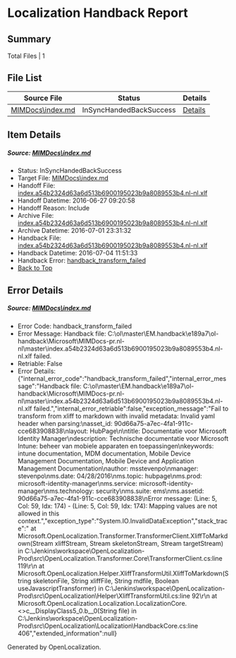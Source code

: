 # <a name='report-top'></a> Localization Handback Report

## Summary
 Total Files | 1

## File List
 Source File | Status | Details 
 ----------- | ------ | ------- 
 [MIMDocs\index.md](https://github.com/Microsoft/MIMDocs-pr/blob/0bbdacbfc5b912221257a9425db13804d6dd6a25/MIMDocs/index.md) | InSyncHandedBackSuccess | [Details](#f589140e0feac52474256e7ab29b9d3a7a36c5ec81)

## Item Details
##### <a name='f589140e0feac52474256e7ab29b9d3a7a36c5ec81'></a> Source: [MIMDocs\index.md](https://github.com/Microsoft/MIMDocs-pr/blob/0bbdacbfc5b912221257a9425db13804d6dd6a25/MIMDocs/index.md)
* Status: InSyncHandedBackSuccess
* Target File: [MIMDocs\index.md](https://github.com/Microsoft/MIMDocs-pr.nl-nl/blob/17a4663a89d5263ed6a37387ae851da105dfab92/MIMDocs/index.md)
* Handoff File: [index.a54b2324d63a6d513b6900195023b9a8089553b4.nl-nl.xlf](https://github.com/Microsoft/EM.handoff/blob/72919aab4c4f0fdbfb0fce2c96fec8426e5661f5/ol-handoff/Microsoft/MIMDocs-pr.nl-nl/master/index.a54b2324d63a6d513b6900195023b9a8089553b4.nl-nl.xlf)
* Handoff Datetime: 2016-06-27 09:20:58
* Handoff Reason: Include
* Archive File: [index.a54b2324d63a6d513b6900195023b9a8089553b4.nl-nl.xlf](https://github.com/Microsoft/EM.handoff/blob/a06c2fe0710469c9753a57adece806a713f82245/ol-handoff/Microsoft/MIMDocs-pr.nl-nl/master/archive/index.a54b2324d63a6d513b6900195023b9a8089553b4.nl-nl.xlf)
* Archive Datetime: 2016-07-01 23:31:32
* Handback File: [index.a54b2324d63a6d513b6900195023b9a8089553b4.nl-nl.xlf](https://github.com/Microsoft/EM.handback/blob/dd56c7ea68f660e62b9591bfa7995798b1914337/ol-handback/Microsoft/MIMDocs-pr.nl-nl/master/index.a54b2324d63a6d513b6900195023b9a8089553b4.nl-nl.xlf)
* Handback Datetime: 2016-07-04 11:51:33
* Handback Error: [handback_transform_failed](#f589140e0feac52474256e7ab29b9d3a7a36c5ec81handback_transform_failed)
* [Back to Top](#report-top)


## Error Details
##### <a name='f589140e0feac52474256e7ab29b9d3a7a36c5ec81handback_transform_failed'></a> Source: [MIMDocs\index.md](#f589140e0feac52474256e7ab29b9d3a7a36c5ec81)
* Error Code: handback_transform_failed
* Error Message: Handback file: C:\ol\master\EM.handback\e189a7\ol-handback\Microsoft\MIMDocs-pr.nl-nl\master\index.a54b2324d63a6d513b6900195023b9a8089553b4.nl-nl.xlf failed.
* Retriable: False
* Error Details: {"internal_error_code":"handback_transform_failed","internal_error_message":"Handback file: C:\\ol\\master\\EM.handback\\e189a7\\ol-handback\\Microsoft\\MIMDocs-pr.nl-nl\\master\\index.a54b2324d63a6d513b6900195023b9a8089553b4.nl-nl.xlf failed.","internal_error_retriable":false,"exception_message":"Fail to transform from xliff to markdown with invalid metadata: Invalid yaml header when parsing:\nasset_id: 90d66a75-a7ec-4fa1-911c-cce683908838\nlayout: HubPage\n\ntitle: Documentatie voor Microsoft Identity Manager\ndescription: Technische documentatie voor Microsoft Intune: beheer van mobiele apparaten en toepassingen\nkeywords: intune documentation, MDM documentation, Mobile Device Management Documentation, Mobile Device and Application Management Documentation\nauthor: msstevenpo\nmanager: stevenpo\nms.date: 04/28/2016\nms.topic: hubpage\nms.prod: microsoft-identity-manager\nms.service: microsoft-identity-manager\nms.technology: security\nms.suite: ems\nms.assetid: 90d66a75-a7ec-4fa1-911c-cce683908838\nError message: (Line: 5, Col: 59, Idx: 174) - (Line: 5, Col: 59, Idx: 174): Mapping values are not allowed in this context.","exception_type":"System.IO.InvalidDataException","stack_trace":"   at Microsoft.OpenLocalization.Transformer.TransformerClient.XliffToMarkdown(Stream xliffStream, Stream skeletonStream, Stream targetStream) in C:\\Jenkins\\workspace\\OpenLocalization-Prod\\src\\OpenLocalization.Transformer.Core\\TransformerClient.cs:line 119\r\n   at Microsoft.OpenLocalization.Helper.XliffTransformUtil.XliffToMarkdown(String skeletonFile, String xliffFile, String mdfile, Boolean useJavascriptTransformer) in C:\\Jenkins\\workspace\\OpenLocalization-Prod\\src\\OpenLocalization\\Helper\\XliffTransformUtil.cs:line 92\r\n   at Microsoft.OpenLocalization.Localization.LocalizationCore.<>c__DisplayClass5_0.<GetHandbackFiles>b__0(String file) in C:\\Jenkins\\workspace\\OpenLocalization-Prod\\src\\OpenLocalization\\Localization\\HandbackCore.cs:line 406","extended_information":null}


Generated by OpenLocalization.
